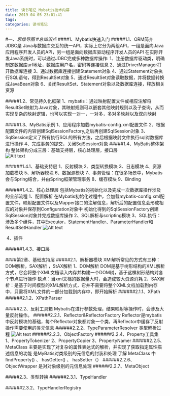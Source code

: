 ```yaml
---
title: 读书笔记_Mybatis技术内幕
date: 2019-04-05 23:01:41
tags:
categories: 读书笔记
---
```


#一、*思维导图*
#*总知识点*
####1、Mybatis快速入门
#####1.1、ORM简介
	JDBC是 Java与数据库交互的统一API，实际上它分为两组API，一组是面向Java应用程序开发人员的API，另一组是面向数据库驱动程序开发人员的API
	在实际开发Java系统时，可以通过JDBC完成多种数据库操作:
		1、注册数据库驱动类，明确制定数据库url地址，数据库用户名，密码等连接信息
		2、通过DriverManager打开数据库连接
		3、通过数据库连接创建Statement对象
		4、通过Statement对象执行SQL语句，得到ResultSet对象
		5、通过ResultSet对象读取数据，并将数据转换成JavaBean对象
		6、关闭ResultSet、Statement对象以及数据库连接，释放相关资源


#####1.2、常见持久化框架
		1、mybatis：通过映射配置文件或相应注解将ResultSet映射为Java对象，其映射规则可以嵌套其他映射规则以及子查询，从而实现复杂的映射逻辑，也可以实现一对一，一对多，多对多映射以及双向映射

#####1.3、MyBatis示例
		1、应用程序加载mybatis-config.xml配置文件
		2、根据配置文件的内容创建SqlSessionFactory,之后再创建SqlSession对象
		3、SqlSession定义了所有执行SQL的所有方法，之后根据映射文件执行sql对数据库进行操作
		4、完成事务的提交，关闭SqlSession对象
#####1.4、MyBatis整体架构
	整体架构分成三层：基础支持层，核心处理层，接口层	
![Alt text](./1.png)
	
######1.4.1、基础支持层
	1、反射模块
	2、类型转换模块
	3、日志模块
	4、资源加载模块
	5、解析器模块
	6、数据源模块
	7、事务管理：在很多场景中，Mybatis会与Spring结合，并由Spring框架管理事务
	8、缓存模块
	9、Binding

######1.4.2、核心处理层
	包括Mybatis的初始化以及完成一次数据库操作涉及的全部流程
		1、配置解析
			在Mybatis初始化过程中，会加载mybatis-config.xml配置文件，映射配置文件以及Mapper接口的注解信息，解析后的配置信息会形成相应的对象并保存到Configuration对象中
			初始化得到的SqlSessionFactory创建SqlSession对象并完成数据库操作
		2、SQL解析与scripting模块
		3、SQL执行：涉及多个组件，其中Executor，StatementHandler、ParameterHandler和ResultSetHandler
![Alt text](./2.png)

​	4、插件

######1.4.3、接口层

####第2章、基础支持层
#####2.1、解析器模块
	XMl解析常见的方式有三种：DOM解析，SAX解析 ，StAX解析
		1、DOM解析
			DOM是基于树形结构的XML解析方式，它会将整个XML文档读入内存并构建一个DOM树，基于这棵树形结构对各个节点进行操作
			缺点：当xml文档的数据量大时，会造成较大资源消耗
		2、SAX解析：是基于时间模型的XML解析方式，它并不需要将整个XML文档加载到内存中，只需将XML文件的一部分加载到内存中，即开始解析
######2.1.1、XPath
######2.1.2、XPathParser

#####2.2、反射工具箱
		Mybatis在进行参数处理，结果映射等操作时，会涉及大量反射操作。
######2.2.1、Reflector&ReflectorFactory
	Reflector是mybatis中反射模块的基础，每个Reflector对象都对象一个类，再Reflector中缓存了反射操作需要使用的类元信息
######2.2.2、TypeParameterResolver
	类型解析过程
![Alt text](./1.png)
######2.2.3、ObjectFactory
######2.2.4、Property工具集
	1、PropertyTokenizer
	2、PropertyCopier
	3、PropertyNamer
######2.2.5、MetaClass
	主要是实现了对复杂的属性表达式的解析，并实现了获取指定属性描述信息的功能
	是MyBatis对类级别的元信息的封装和处理
	了解 MetaClass 中 findProperty() 、 hasGetter() 、 hasSetter（）
######2.2.6、ObjectWrapper
	是对对象级别的元信息处理
######2.2.7、MetaObject

#####2.3、类型转换
######2.3.1、TypeHandler
		
######2.3.2、TypeHandlerRegistry